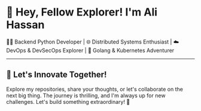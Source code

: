 # 🚀 Hey, Fellow Explorer! I'm Ali Hassan

👨‍💻 Backend Python Developer | 🌐 Distributed Systems Enthusiast | ☁️ DevOps & DevSecOps Explorer | 🚀 Golang & Kubernetes Adventurer

---

## 👾 Let's Innovate Together!

Explore my repositories, share your thoughts, or let's collaborate on the next big thing. The journey is thrilling, and I'm always up for new challenges. Let's build something extraordinary! 🌟
